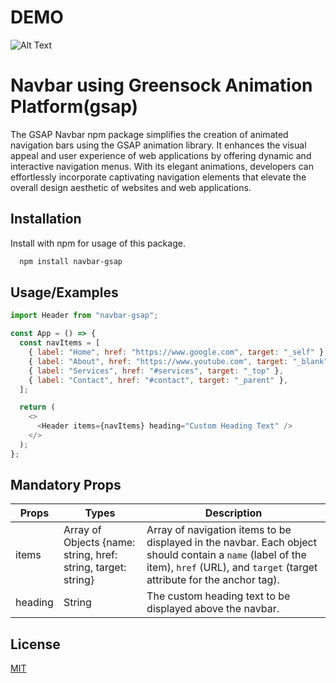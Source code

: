 # DEMO

![Alt Text](
https://media.giphy.com/media/v1.Y2lkPTc5MGI3NjExcnY5bjljZXlkbWU3c2YzYzg5dWloMGpyaDg2ZzJ1bHB6OHgwbDBqdiZlcD12MV9pbnRlcm5hbF9naWZfYnlfaWQmY3Q9Zw/KQtmJxokjjQfhwgwTz/giphy.gif
)

# Navbar using Greensock Animation Platform(gsap)

The GSAP Navbar npm package simplifies the creation of animated navigation bars using the GSAP animation library. It enhances the visual appeal and user experience of web applications by offering dynamic and interactive navigation menus. With its elegant animations, developers can effortlessly incorporate captivating navigation elements that elevate the overall design aesthetic of websites and web applications.

## Installation

Install with npm for usage of this package.

```bash
  npm install navbar-gsap

```

## Usage/Examples

```javascript
import Header from "navbar-gsap";

const App = () => {
  const navItems = [
    { label: "Home", href: "https://www.google.com", target: "_self" },
    { label: "About", href: "https://www.youtube.com", target: "_blank" },
    { label: "Services", href: "#services", target: "_top" },
    { label: "Contact", href: "#contact", target: "_parent" },
  ];

  return (
    <>
      <Header items={navItems} heading="Custom Heading Text" />
    </>
  );
};
```

## Mandatory Props

| Props   | Types                                                         | Description                                                                                                                                                                         |
| ------- | ------------------------------------------------------------- | ----------------------------------------------------------------------------------------------------------------------------------------------------------------------------------- |
| items   | Array of Objects {name: string, href: string, target: string} | Array of navigation items to be displayed in the navbar. Each object should contain a `name` (label of the item), `href` (URL), and `target` (target attribute for the anchor tag). |
| heading | String                                                        | The custom heading text to be displayed above the navbar.                                                                                                                           |

## License

[MIT](https://choosealicense.com/licenses/mit/)
